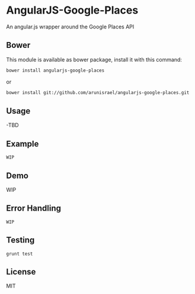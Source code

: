 AngularJS-Google-Places
=========

An angular.js wrapper around the Google Places API

Bower
--
This module is available as bower package, install it with this command:

```bash
bower install angularjs-google-places
```
or

```bash
bower install git://github.com/arunisrael/angularjs-google-places.git
```

Usage
--
-TBD

Example
--
```
WIP
```

Demo
--
WIP

Error Handling
--
```
WIP
```

Testing
--
```
grunt test
```

License
--
MIT